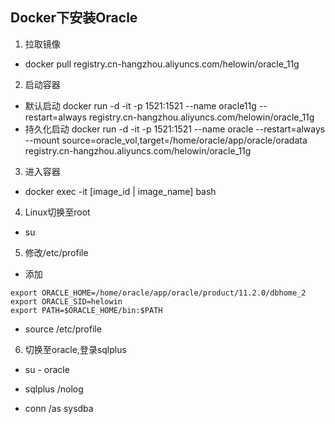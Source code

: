 <!--
 * @Author: Outsider
 * @Date: 2021-11-23 17:37:25
 * @LastEditors: Outsider
 * @LastEditTime: 2021-11-23 18:00:48
 * @Description: In User Settings Edit
 * @FilePath: \Notes\Docker\Docker_Oracle.md
-->
## Docker下安装Oracle
1. 拉取镜像
- docker pull registry.cn-hangzhou.aliyuncs.com/helowin/oracle_11g
2. 启动容器
- 默认启动 docker run -d -it -p 1521:1521 --name oracle11g --restart=always registry.cn-hangzhou.aliyuncs.com/helowin/oracle_11g
- 持久化启动 docker run -d -it -p 1521:1521 --name oracle --restart=always --mount source=oracle_vol,target=/home/oracle/app/oracle/oradata registry.cn-hangzhou.aliyuncs.com/helowin/oracle_11g
3. 进入容器
- docker exec -it [image_id | image_name] bash
4. Linux切换至root
- su
5. 修改/etc/profile
- 添加
```
export ORACLE_HOME=/home/oracle/app/oracle/product/11.2.0/dbhome_2
export ORACLE_SID=helowin
export PATH=$ORACLE_HOME/bin:$PATH
```
- source /etc/profile
6. 切换至oracle,登录sqlplus
- su - oracle

- sqlplus /nolog

- conn /as sysdba